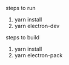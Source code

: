 steps to run
1. yarn install
2. yarn electron-dev

steps to build
1. yarn install
2. yarn electron-pack